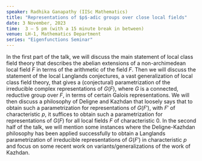 ```yaml
---
speaker: Radhika Ganapathy (IISc Mathematics)
title: "Representations of $p$-adic groups over close local fields"
date: 3 November, 2023
time:  3 – 5 pm (with a 15 minute break in between)
venue: LH-1, Mathematics Department
series: "Eigenfunctions Seminar"
---
```


In the first part of the talk, we will discuss the main statement of local class field theory that describes
the abelian extensions of a non-archimedean local field $F$ in terms of the arithmetic of the field $F$. Then
we will discuss the statement of the local Langlands conjectures, a vast generalization of local class field
theory, that gives a (conjectural) parametrization of the irreducible complex representations of $G(F)$, where
$G$ is a connected, reductive group over $F$, in terms of certain Galois representations. We will then discuss
a philosophy of Deligne and Kazhdan that loosely says that to obtain such a parametrization for representations
of $G(F')$, with $F'$ of characteristic $p$, it suffices to obtain such a parametrization for representations
of $G(F)$ for all local fields $F$ of characteristic $0$. In the second half of the talk, we will mention some
instances where the Deligne-Kazhdan philosophy has been applied successfully to obtain a Langlands parametrization
of irreducible representations of $G(F')$ in characteristic $p$ and focus on some recent work on variants/generalizations
of the work of Kazhdan.
